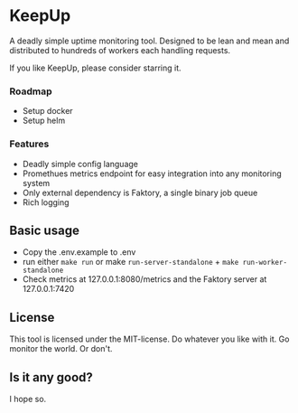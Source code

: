 # KeepUp
A deadly simple uptime monitoring tool. 
Designed to be lean and mean and distributed to hundreds of workers each handling requests.


If you like KeepUp, please consider starring it.

### Roadmap
- Setup docker 
- Setup helm

### Features
- Deadly simple config language
- Promethues metrics endpoint for easy integration into any monitoring system
- Only external dependency is Faktory, a single binary job queue
- Rich logging

## Basic usage
- Copy the .env.example to .env
- run either `make run` or make `run-server-standalone` + `make run-worker-standalone`
- Check metrics at 127.0.0.1:8080/metrics and the Faktory server at 127.0.0.1:7420

## License
This tool is licensed under the MIT-license. Do whatever you like with it. Go monitor the world. Or don't.

## Is it any good?
I hope so.
